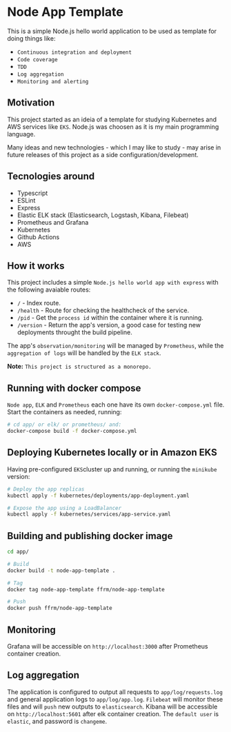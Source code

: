 # Node App Template
This is a simple Node.js hello world application to be used as template for doing things like:

- `Continuous integration and deployment`
- `Code coverage`
- `TDD`
- `Log aggregation`
- `Monitoring and alerting`

## Motivation
This project started as an ideia of a template for studying Kubernetes and AWS services like `EKS`. Node.js was choosen as it is my main programming language.

Many ideas and new technologies - which I may like to study - may arise in future releases of this project as a side configuration/development.

## Tecnologies around
- Typescript
- ESLint
- Express
- Elastic ELK stack (Elasticsearch, Logstash, Kibana, Filebeat)
- Prometheus and Grafana
- Kubernetes
- Github Actions
- AWS

## How it works
This project includes a simple `Node.js hello world app with express` with the following avaiable routes:

- `/` - Index route.
- `/health` - Route for checking the healthcheck of the service.
- `/pid` - Get the `process id` within the container where it is running.
- `/version` - Return the app's version, a good case for testing new deployments throught the build pipeline.

The app's `observation/monitoring` will be managed by `Prometheus`, while the `aggregation of logs` will be handled by the `ELK stack`.

<b>Note:</b> `This project is structured as a monorepo.`

## Running with docker compose

`Node app`, `ELK` and `Prometheus` each one have its own `docker-compose.yml` file. Start the containers as needed, running:

```bash
# cd app/ or elk/ or prometheus/ and:
docker-compose build -f docker-compose.yml
```

## Deploying Kubernetes locally or in Amazon EKS
Having pre-configured `EKS`cluster up and running, or running the `minikube` version:

```bash
# Deploy the app replicas
kubectl apply -f kubernetes/deployments/app-deployment.yaml

# Expose the app using a LoadBalancer
kubectl apply -f kubernetes/services/app-service.yaml
```

## Building and publishing docker image
```bash
cd app/

# Build
docker build -t node-app-template .

# Tag
docker tag node-app-template ffrm/node-app-template

# Push
docker push ffrm/node-app-template
```

## Monitoring
Grafana will be accessible on `http://localhost:3000` after Prometheus container creation.

## Log aggregation
The application is configured to output all requests to `app/log/requests.log` and general application logs to `app/log/app.log`. `Filebeat` will monitor these files and will `push` new outputs to `elasticsearch`. Kibana will be accessible on `http://localhost:5601` after elk container creation. The `default user` is `elastic`, and password is `changeme`.